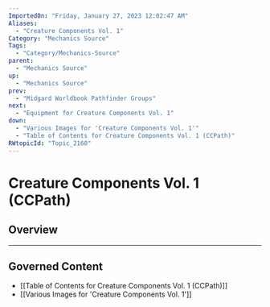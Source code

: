 ```yaml
---
ImportedOn: "Friday, January 27, 2023 12:02:47 AM"
Aliases:
  - "Creature Components Vol. 1"
Category: "Mechanics Source"
Tags:
  - "Category/Mechanics-Source"
parent:
  - "Mechanics Source"
up:
  - "Mechanics Source"
prev:
  - "Midgard Worldbook Pathfinder Groups"
next:
  - "Equipment for Creature Components Vol. 1"
down:
  - "Various Images for 'Creature Components Vol. 1'"
  - "Table of Contents for Creature Components Vol. 1 (CCPath)"
RWtopicId: "Topic_2160"
---
```

# Creature Components Vol. 1 (CCPath)
## Overview
---
## Governed Content
- [[Table of Contents for Creature Components Vol. 1 (CCPath)]]
- [[Various Images for 'Creature Components Vol. 1']]

